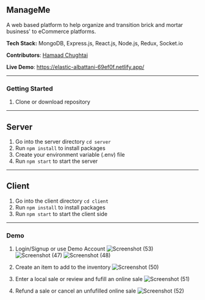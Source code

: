 ## ManageMe
A web based platform to help organize and transition brick and mortar business' to eCommerce platforms.

**Tech Stack:** MongoDB, Express.js, React.js, Node.js, Redux, Socket.io

**Contributors**: [Hamaad Chughtai](https://github.com/Hamaad102)

**Live Demo**: https://elastic-albattani-69ef0f.netlify.app/

---

### Getting Started

1. Clone or download repository

---

## Server

1. Go into the server directory `cd server`
2. Run `npm install` to install packages
3. Create your environment variable (.env) file
4. Run `npm start` to start the server

---

## Client

1. Go into the client directory `cd client`
2. Run `npm install` to install packages
3. Run `npm start` to start the client side

---

### Demo

1. Login/Signup or use Demo Account
![Screenshot (53)](https://user-images.githubusercontent.com/18343242/146262763-bc588cb4-f4ec-475a-99cd-37742dde346b.png)
![Screenshot (47)](https://user-images.githubusercontent.com/18343242/146262284-b2eb5ce9-7c6c-4751-b69c-bb5c45eb9720.png)
![Screenshot (48)](https://user-images.githubusercontent.com/18343242/146262297-8b64ea5f-ce16-4d5d-a5dd-c45e94db90d3.png)

2. Create an item to add to the inventory
![Screenshot (50)](https://user-images.githubusercontent.com/18343242/146262445-3ea4c378-f445-456c-a069-6ec15969c3db.png)

3. Enter a local sale or review and fufill an online sale
![Screenshot (51)](https://user-images.githubusercontent.com/18343242/146262531-18e32d18-4a50-421b-9fea-4c407459f809.png)

4. Refund a sale or cancel an unfufilled online sale
![Screenshot (52)](https://user-images.githubusercontent.com/18343242/146262630-4584bf5e-c7e5-4cb6-9038-ced855a7e029.png)

